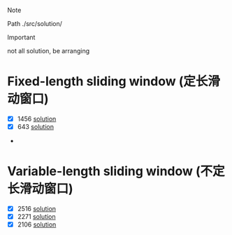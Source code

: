 >[!NOTE]
> Path
> ./src/solution/

> [!IMPORTANT]
> not all solution, be arranging

# Fixed-length sliding window (定长滑动窗口)
- [x] 1456 [solution](./src/solution/1400-1499/1456.Maximum%20Number%20of%20Vowels%20in%20a%20Substring%20of%20Given%20Length.rs)
- [x] 643 [solution](./src/solution/0600-0699/643.Maximum%20Average%20Subarray%20I.rs)
- 

# Variable-length sliding window (不定长滑动窗口)
- [x] 2516 [solution](./src/solution/2500-2599/2516.Take%20K%20of%20Each%20Character%20From%20Left%20and%20Right.rs)
- [x] 2271 [solution](./src/solution/2200-2299/2271.Maximum%20White%20Tiles%20Covered%20by%20a%20Carpet.rs)
- [x] 2106 [solution](./src/solution/2100-2199/2106.Maximum%20Fruits%20Harvested%20After%20at%20Most%20K%20Steps.rs)
